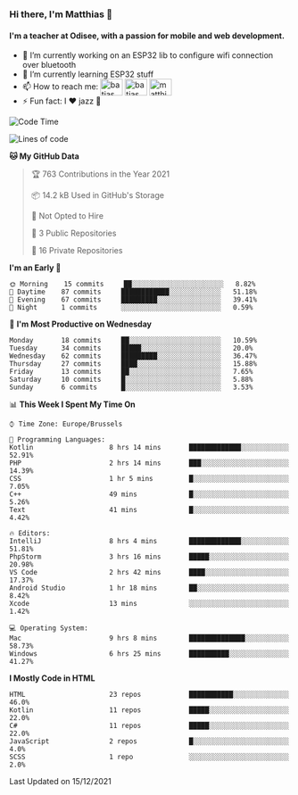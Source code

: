 ### Hi there, I'm Matthias 👋

#### I'm a teacher at Odisee, with a passion for mobile and web development.

- 🔭 I’m currently working on an ESP32 lib to configure wifi connection over bluetooth
- 🌱 I’m currently learning ESP32 stuff
- 📫 How to reach me: <a href="https://dev.to/batjas" target="_blank"><img align="center" src="https://raw.githubusercontent.com/rahuldkjain/github-profile-readme-generator/master/src/images/icons/Social/devto.svg" alt="batjas" height="30" width="40" /></a>
<a href="https://twitter.com/batjas" target="_blank"><img align="center" src="https://raw.githubusercontent.com/rahuldkjain/github-profile-readme-generator/master/src/images/icons/Social/twitter.svg" alt="batjas" height="30" width="40" /></a>
<a href="https://linkedin.com/in/matthiasdruwé" target="_blank"><img align="center" src="https://raw.githubusercontent.com/rahuldkjain/github-profile-readme-generator/master/src/images/icons/Social/linked-in-alt.svg" alt="matthiasdruwé" height="30" width="40" /></a>
- ⚡ Fun fact: I ❤ jazz 🎷


<!--START_SECTION:waka-->
![Code Time](http://img.shields.io/badge/Code%20Time-36%20hrs%201%20min-blue)

![Lines of code](https://img.shields.io/badge/From%20Hello%20World%20I%27ve%20Written-48%20Thousand%20lines%20of%20code-blue)

**🐱 My GitHub Data** 

> 🏆 763 Contributions in the Year 2021
 > 
> 📦 14.2 kB Used in GitHub's Storage 
 > 
> 🚫 Not Opted to Hire
 > 
> 📜 3 Public Repositories 
 > 
> 🔑 16 Private Repositories  
 > 
**I'm an Early 🐤** 

```text
🌞 Morning    15 commits     ██░░░░░░░░░░░░░░░░░░░░░░░   8.82% 
🌆 Daytime    87 commits     ████████████░░░░░░░░░░░░░   51.18% 
🌃 Evening    67 commits     █████████░░░░░░░░░░░░░░░░   39.41% 
🌙 Night      1 commits      ░░░░░░░░░░░░░░░░░░░░░░░░░   0.59%

```
📅 **I'm Most Productive on Wednesday** 

```text
Monday       18 commits     ██░░░░░░░░░░░░░░░░░░░░░░░   10.59% 
Tuesday      34 commits     █████░░░░░░░░░░░░░░░░░░░░   20.0% 
Wednesday    62 commits     █████████░░░░░░░░░░░░░░░░   36.47% 
Thursday     27 commits     ████░░░░░░░░░░░░░░░░░░░░░   15.88% 
Friday       13 commits     ██░░░░░░░░░░░░░░░░░░░░░░░   7.65% 
Saturday     10 commits     █░░░░░░░░░░░░░░░░░░░░░░░░   5.88% 
Sunday       6 commits      █░░░░░░░░░░░░░░░░░░░░░░░░   3.53%

```


📊 **This Week I Spent My Time On** 

```text
⌚︎ Time Zone: Europe/Brussels

💬 Programming Languages: 
Kotlin                   8 hrs 14 mins       █████████████░░░░░░░░░░░░   52.91% 
PHP                      2 hrs 14 mins       ███░░░░░░░░░░░░░░░░░░░░░░   14.39% 
CSS                      1 hr 5 mins         █░░░░░░░░░░░░░░░░░░░░░░░░   7.05% 
C++                      49 mins             █░░░░░░░░░░░░░░░░░░░░░░░░   5.26% 
Text                     41 mins             █░░░░░░░░░░░░░░░░░░░░░░░░   4.42%

🔥 Editors: 
IntelliJ                 8 hrs 4 mins        █████████████░░░░░░░░░░░░   51.81% 
PhpStorm                 3 hrs 16 mins       █████░░░░░░░░░░░░░░░░░░░░   20.98% 
VS Code                  2 hrs 42 mins       ████░░░░░░░░░░░░░░░░░░░░░   17.37% 
Android Studio           1 hr 18 mins        ██░░░░░░░░░░░░░░░░░░░░░░░   8.42% 
Xcode                    13 mins             ░░░░░░░░░░░░░░░░░░░░░░░░░   1.42%

💻 Operating System: 
Mac                      9 hrs 8 mins        ██████████████░░░░░░░░░░░   58.73% 
Windows                  6 hrs 25 mins       ██████████░░░░░░░░░░░░░░░   41.27%

```

**I Mostly Code in HTML** 

```text
HTML                     23 repos            ███████████░░░░░░░░░░░░░░   46.0% 
Kotlin                   11 repos            █████░░░░░░░░░░░░░░░░░░░░   22.0% 
C#                       11 repos            █████░░░░░░░░░░░░░░░░░░░░   22.0% 
JavaScript               2 repos             █░░░░░░░░░░░░░░░░░░░░░░░░   4.0% 
SCSS                     1 repo              ░░░░░░░░░░░░░░░░░░░░░░░░░   2.0%

```



 Last Updated on 15/12/2021
<!--END_SECTION:waka-->
